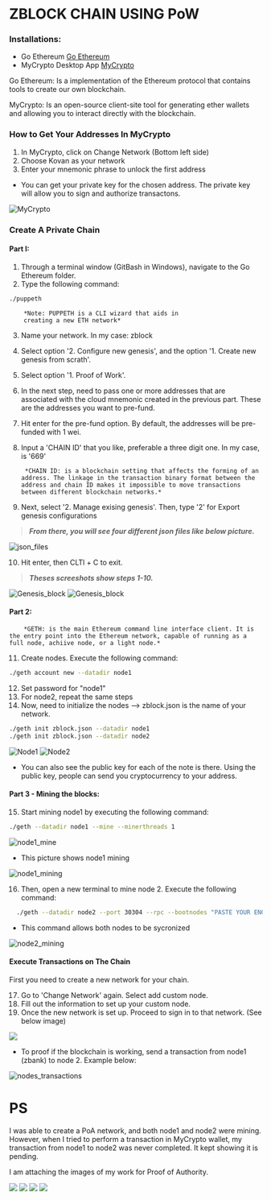 # ZBLOCK CHAIN USING PoW

### Installations:
- Go Ethereum  [Go Ethereum](https://geth.ethereum.org/)
- MyCrypto Desktop App  [MyCrypto](https://www.mycrypto.com/)

Go Ethereum: Is a implementation of the Ethereum protocol that contains tools to create our own blockchain.

MyCrypto: Is an open-source client-site tool for generating ether wallets and allowing you to interact directly with the blockchain. 

### How to Get Your Addresses In MyCrypto

1. In MyCrypto, click on Change Network (Bottom left side)
2. Choose Kovan as your network 
3. Enter your mnemonic phrase to unlock the first address

- You can get your private key for the chosen address. The private key will allow you to sign and authorize transactons. 

![MyCrypto](./Screenshots/MyCrypto.png)

### Create A Private Chain 

#### Part I: 

1. Through a terminal window (GitBash in Windows), navigate to the Go Ethereum folder. 
2. Type the following command: 

```bash
./puppeth
``` 
        
        *Note: PUPPETH is a CLI wizard that aids in 
        creating a new ETH network*

3. Name your network. In my case: zblock
4. Select option '2. Configure new genesis', and the option '1. Create new genesis from scrath'.
5. Select option '1. Proof of Work'.
6. In the next step, need to pass one or more addresses that are associated with the cloud mnemonic created in the previous part. These are the addresses you want to pre-fund.
7. Hit enter for the pre-fund option. By default, the addresses will be pre-funded with 1 wei. 
8. Input a 'CHAIN ID' that you like, preferable a three digit one. In my case, is '669'

        *CHAIN ID: is a blockchain setting that affects the forming of an address. The linkage in the transaction binary format between the address and chain ID makes it impossible to move transactions between different blockchain networks.*

9. Next, select '2. Manage exising genesis'. Then, type '2' for Export genesis configurations


> ***From there, you will see four different json files like below picture.***

![json_files](./Screenshots/json_files.png)

10. Hit enter, then CLTl + C to exit. 

> ***Theses screeshots show steps 1-10.***

![Genesis_block](./Screenshots/zblock_puppeth.png)
![Genesis_block](./Screenshots/zblock_puppeth_2.png)

#### Part 2:


        *GETH: is the main Ethereum command line interface client. It is the entry point into the Ethereum network, capable of running as a full node, achiive node, or a light node.*

11. Create nodes. Execute the following command:

```bash
./geth account new --datadir node1
```

12. Set password for "node1" 
13. For node2, repeat the same steps 
14. Now, need to initialize the nodes --> zblock.json is the name of your network.

```bash
./geth init zblock.json --datadir node1
./geth init zblock.json --datadir node2
```

![Node1](./Screenshots/Node1_creation.png)
![Node2](./Screenshots/Node2_creation.png)

- You can also see the public key for each of the note is there. Using the public key, people can send you cryptocurrency to your address.

#### Part 3 - Mining the blocks:

15. Start mining node1 by executing the following command:
```bash
./geth --datadir node1 --mine --minerthreads 1
```
![node1_mine](./Screenshots/zblock_node1_mining.png)

- This picture shows node1 mining

![node1_mining](./Screenshots/zblock_node1_mining.png)

16. Then, open a new terminal to mine node 2. Execute the following command:

```bash
  ./geth --datadir node2 --port 30304 --rpc --bootnodes "PASTE YOUR ENODE HERE FROM NODE1"
```
- This command allows both nodes to be sycronized 

![node2_mining](./Screenshots/Node2_mining.png)

#### Execute Transactions on The Chain

First you need to create a new network for your chain. 

17. Go to 'Change Network' again. Select add custom node.
18. Fill out the information to set up your custom node.
19. Once the new network is set up. Proceed to sign in to that network. (See below image)

![](./Screenshots/node1_network.png)

* To proof if the blockchain is working, send a transaction from node1 (zbank) to node 2. Example below: 

![nodes_transactions](./Screenshots/MyCrypto_Wallet.png)


# PS

I was able to create a PoA network, and both node1 and node2 were mining. However, when I tried to perform a transaction in MyCrypto wallet, my transaction from node1 to node2 was never completed. It kept showing it is pending. 

I am attaching the images of my work for Proof of Authority. 

![](./Screenshots/PoA_node1_mine.png)
![](./Screenshots/Node1_mining_PoA.png)
![](./Screenshots/Node2_mining_PoA.png)
![](./Screenshots/PoA_MyCrypto.png)








